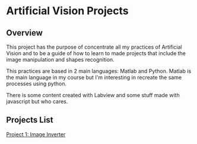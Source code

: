 # Artificial Vision Projects

## Overview
This project has the purpose of concentrate all my practices of Artificial Vision and to be a guide of how to learn to made projects that include the image manipulation and shapes recognition.

This practices are based in 2 main languages: Matlab and Python. Matlab is the main language in my course but I'm interesting in recreate the same processes using python.

There is some content created with Labview and some stuff made with javascript but who cares.


## Projects List

[Project 1: Image Inverter](https://github.com/lalodsi/Artificial-Vision-Repository/tree/master/src/1_Image_Inverter)